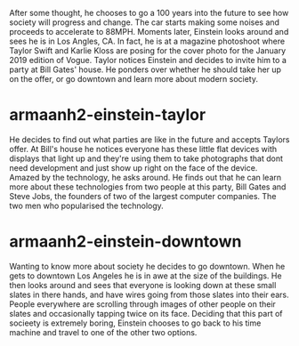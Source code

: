 After some thought, he chooses to go a 100 years into the future to see how society will progress and change. The car starts making some noises and proceeds to accelerate to 88MPH. Moments later, Einstein looks around and sees he is in Los Angles, CA. In fact, he is at a magazine photoshoot where Taylor Swift and Karlie Kloss are posing for the cover photo for the January 2019 edition of Vogue. Taylor notices Einstein and decides to invite him to a party at Bill Gates' house. He ponders over whether he should take her up on the offer, or go downtown and learn more about modern society.  
# armaanh2-einstein-taylor
He decides to find out what parties are like in the future and accepts Taylors offer. At Bill's house he notices everyone has these little flat devices with displays that light up and they're using them to take photographs that dont need development and just show up right on the face of the device. Amazed by the technology, he asks around. He finds out that he can learn more about these technologies from two people at this party, Bill Gates and Steve Jobs, the founders of two of the largest computer companies. The two men who popularised the technology. 

# armaanh2-einstein-downtown
Wanting to know more about society he decides to go downtown. When he gets to downtown Los Angeles he is in awe at the size of the buildings. He then looks around and sees that everyone is looking down at these small slates in there hands, and have wires going from those slates into their ears. People everywhere are scrolling through images of other people on their slates and occasionally tapping twice on its face. Deciding that this part of socieety is extremely boring, Einstein chooses to go back to his time machine and travel to one of the other two options.  

